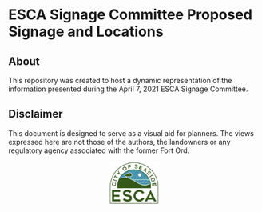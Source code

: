 ESCA Signage Committee Proposed Signage and Locations
================

## About

This repository was created to host a dynamic representation of the
information presented during the April 7, 2021 ESCA Signage Committee.

## Disclaimer

This document is designed to serve as a visual aid for planners. The
views expressed here are not those of the authors, the landowners or any
regulatory agency associated with the former Fort Ord.

<center>
<img src="ESCA-logo.png" width="20%" style="display: block; margin: auto;" />
</center>
